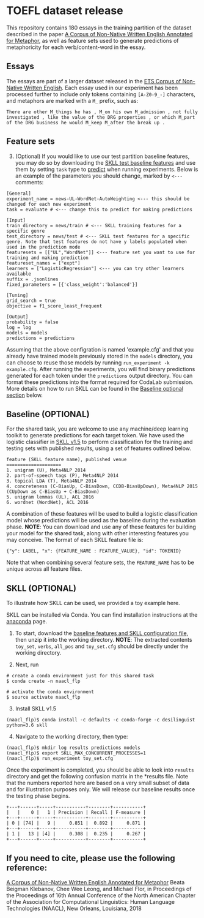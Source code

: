 # TOEFL dataset release

This repository contains 180 essays in the training partition of the dataset described in the paper [A Corpus of Non-Native Written English Annotated for Metaphor](http://www.aclweb.org/anthology/N18-2014), as well as feature sets used to generate predictions of metaphoricity for each verb/content-word in the essay.

Essays
---------
The essays are part of a larger dataset released in the [ETS Corpus of Non-Native Written English](https://catalog.ldc.upenn.edu/LDC2014T06). Each essay used in our experiment has been processed further to include only tokens containing `[A-Z0-9_-]` characters, and metaphors are marked with a `M_` prefix, such as:

`There are other M_things he has , M_on his own M_admission , not fully investigated , like the value of the DRG properties , or which M_part of the DRG business he would M_keep M_after the break up .`

Feature sets
---------


3. (Optional) If you would like to use our test partition baseline features, you may do so by downloading the [SKLL test baseline features](https://github.com/EducationalTestingService/metaphor/releases/download/v1.0/naacl_flp_skll_test_datasets.zip) and use them by setting `task` type to [predict](http://skll.readthedocs.io/en/latest/run_experiment.html#predict) when running experiments. Below is an example of the parameters you should change, marked by `<---` comments:

```
[General]
experiment_name = news-UL-WordNet-AutoWeighting <--- this should be changed for each new experiment
task = evaluate # <--- change this to predict for making predictions

[Input]
train_directory = news/train # <--- SKLL training features for a specific genre
test_directory = news/test # <--- SKLL test features for a specific genre. Note that test features do not have y labels populated when used in the prediction mode
featuresets = [["UL","WordNet"]] <--- feature set you want to use for training and making prediction
featureset_names = ["expt"]
learners = ["LogisticRegression"] <--- you can try other learners available
suffix = .jsonlines
fixed_parameters = [{'class_weight':'balanced'}]

[Tuning]
grid_search = true
objective = f1_score_least_frequent

[Output]
probability = false
log = log
models = models
predictions = predictions
```
Assuming that the above configration is named 'example.cfg' and that you already have trained models previously stored in the `models` directory, you can choose to reuse those models by running `run_experiment -k example.cfg`. After running the experiments, you will find binary predictions generated for each token under the `predictions` output directory. You can format these predictions into the format required for CodaLab submission. More details on how to run SKLL can be found in the [Baseline optional section](https://github.com/EducationalTestingService/metaphor/tree/master/NAACL-FLP-shared-task#baseline-optional) below.

Baseline (OPTIONAL)
---------
For the shared task, you are welcome to use any machine/deep learning toolkit to generate predictions for each target token. We have used the logistic classifier in [SKLL v1.5](https://github.com/EducationalTestingService/skll) to perform classification for the training and testing sets with published results, using a set of features outlined below.

```
feature (SKLL feature name), published venue
====================
1. unigram (U), Meta4NLP 2014
2. part-of-speech tags (P), Meta4NLP 2014
3. topical LDA (T), Meta4NLP 2014
4. concreteness (C-BiasUp, C-BiasDown, CCDB-BiasUpDown), Meta4NLP 2015 (CUpDown as C-BiasUp + C-BiasDown)
5. unigram lemmas (UL), ACL 2016
6. wordnet (WordNet), ACL 2016
```

A combination of these features will be used to build a logistic classification model whose predictions will be used as the baseline during the evaluation phase. <b>NOTE</b>: You can download and use any of these features for building your model for the shared task, along with other interesting features you may conceive. The format of each SKLL feature file is:

```
{"y": LABEL, "x": {FEATURE_NAME : FEATURE_VALUE}, "id": TOKENID}
```

Note that when combining several feature sets, the `FEATURE_NAME` has to be unique across all feature files.

SKLL (OPTIONAL)
---------

To illustrate how SKLL can be used, we provided a toy example here.

SKLL can be installed via Conda. You can find installation instructions at the [anaconda](https://docs.anaconda.com/anaconda/install/) page.

1. To start, download the [baseline features and SKLL configuration file](https://github.com/EducationalTestingService/metaphor/releases/download/v1.0/naacl_flp_skll_train_datasets.zip), then unzip it into the working directory.  <b>NOTE</b>: The extracted contents `toy_set`, `verbs`, `all_pos` and `toy_set.cfg` should be directly under the working directory.

2. Next, run
```
# create a conda environment just for this shared task
$ conda create -n naacl_flp

# activate the conda environment
$ source activate naacl_flp
```

3. Install SKLL v1.5
```
(naacl_flp)$ conda install -c defaults -c conda-forge -c desilinguist python=3.6 skll
```

4. Navigate to the working directory, then type:
```
(naacl_flp)$ mkdir log results predictions models
(naacl_flp)$ export SKLL_MAX_CONCURRENT_PROCESSES=1
(naacl_flp)$ run_experiment toy_set.cfg
```

Once the experiment is completed, you should be able to look into `results` directory and get the following confusion matrix in the *results file. Note that the numbers reported here are based on a very small subset of data and for illustration purposes only. We will release our baseline results once the testing phase begins.

```
+---+------+-----+-----------+--------+-----------+
|   |    0 |   1 | Precision | Recall | F-measure |
+---+------+-----+-----------+--------+-----------+
| 0 | [74] |   9 |     0.851 |  0.892 |     0.871 |
+---+------+-----+-----------+--------+-----------+
| 1 |   13 | [4] |     0.308 |  0.235 |     0.267 |
+---+------+-----+-----------+--------+-----------+

```

If you need to cite, please use the following reference:
---------
[A Corpus of Non-Native Written English Annotated for Metaphor](http://www.aclweb.org/anthology/N18-2014.pdf)
Beata Beigman Klebanov, Chee Wee Leong, and Michael Flor, in Proceedings of the Proceedings of 16th Annual Conference of the North American Chapter of the Association for Computational Linguistics: Human Language Technologies (NAACL), New Orleans, Louisiana, 2018

